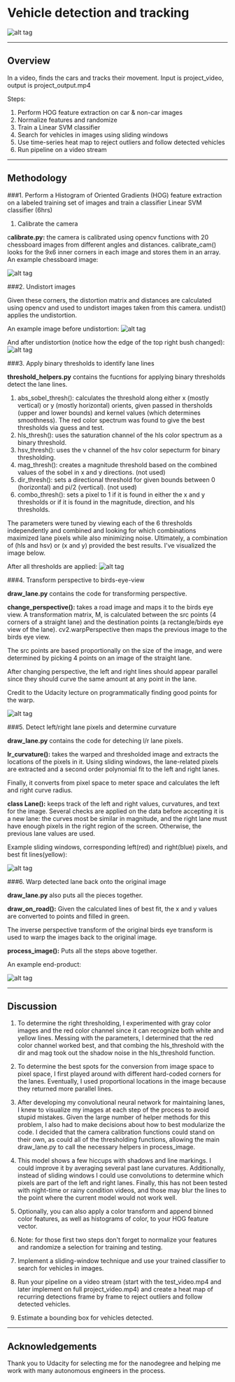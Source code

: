 # Vehicle detection and tracking

![alt tag](./output_images/5_final.jpg)

---

## Overview ##
In a video, finds the cars and tracks their movement. Input is project_video, output is project_output.mp4

Steps: 

1. Perform HOG feature extraction on car & non-car images 
1. Normalize features and randomize
1. Train a Linear SVM classifier 
1. Search for vehicles in images using sliding windows
1. Use time-series heat map to reject outliers and follow detected vehicles
1. Run pipeline on a video stream

---
## Methodology ##

###1. Perform a Histogram of Oriented Gradients (HOG) feature extraction on a labeled training set of images and train a classifier Linear SVM classifier
(6hrs)


1. Calibrate the camera

c**alibrate.py:** the camera is calibrated using opencv functions with 20 chessboard images from different angles and distances. calibrate_cam() looks for the 9x6 inner corners in each image and stores them in an array. An example chessboard image:

![alt tag](./camera_cal/calibration11.jpg)


###2. Undistort images

Given these corners, the distortion matrix and distances are calculated using opencv and used to undistort images taken from this camera. undist() applies the undistortion.

An example image before undistortion: 
![alt tag](./test_images/test2.jpg)


And after undistortion (notice how the edge of the top right bush changed):
![alt tag](./output_images/test2_undistorted.jpg)



###3. Apply binary thresholds to identify lane lines

**threshold_helpers.py** contains the fucntions for applying binary thresholds detect the lane lines.

1. abs_sobel_thresh(): calculates the threshold along either x (mostly vertical) or y (mostly horizontal) orients, given passed in thersholds (upper and lower bounds) and kernel values (which determines smoothness). The red color spectrum was found to give the best thresholds via guess and test.
1. hls_thresh(): uses the saturation channel of the hls color spectrum as a binary threshold.
1. hsv_thresh(): uses the v channel of the hsv color sepecturm for binary thresholding.
1. mag_thresh(): creates a magnitude threshold based on the combined values of the sobel in x and y directions. (not used)
1. dir_thresh(): sets a directional threshold for given bounds between 0 (horizontal) and pi/2 (vertical). (not used)
1. combo_thresh(): sets a pixel to 1 if it is found in either the x and y thresholds or if it is found in the magnitude, direction, and hls thresholds. 

The parameters were tuned by viewing each of the 6 thresholds independently and combined and looking for which combinations maximized lane pixels while also minimizing noise. Ultimately, a combination of (hls and hsv) or (x and y) provided the best results. I've visualized the image below.

After all thresholds are applied:
![alt tag](./output_images/combo_thresh_2_final.jpg)



###4. Transform perspective to birds-eye-view

**draw_lane.py** contains the code for transforming perspective. 

**change_perspective():** takes a road image and maps it to the birds eye view. A transformation matrix, M, is calculated between the src points (4 corners of a straight lane) and the destination points (a rectangle/birds eye view of the lane). cv2.warpPerspective then maps the previous image to the birds eye view.

The src points are based proportionally on the size of the image, and were determined by picking 4 points on an image of the straight lane. 

After changing perspective, the left and right lines should appear parallel since they should curve the same amount at any point in the lane.

Credit to the Udacity lecture on programmatically finding good points for the warp.

![alt tag](./output_images/warped_5_final.jpg)



###5. Detect left/right lane pixels and determine curvature

**draw_lane.py** contains the code for deteching l/r lane pixels.

**lr_curvature():** takes the warped and thresholded image and extracts the locations of the pixels in it. Using sliding windows, the lane-related pixels are extracted and a second order polynomial fit to the left and right lanes. 

Finally, it converts from pixel space to meter space and calculates the left and right curve radius.
  
**class Lane():** keeps track of the left and right values, curvatures, and text for the image. Several checks are applied on the data before accepting it is a new lane: the curves most be similar in magnitude, and the right lane must have enough pixels in the right region of the screen. Otherwise, the previous lane values are used. 

Example sliding windows, corresponding left(red) and right(blue) pixels, and best fit lines(yellow):

![alt tag](./output_images/bestfit_5_final.jpg)


###6. Warp detected lane back onto the original image

**draw_lane.py** also puts all the pieces together. 

**draw_on_road():** Given the calculated lines of best fit, the x and y values are converted to points and filled in green. 

The inverse perspective transform of the original birds eye transform is used to warp the images back to the original image. 

**process_image():** Puts all the steps above together. 

An example end-product: 

![alt tag](./output_images/5_final.jpg)

---

## Discussion

1. To determine the right thresholding, I experimented with gray color images and the red color channel since it can recognize both white and yellow lines. Messing with the parameters, I determined that the red color channel worked best, and that combing the hls_threshold with the dir and mag took out the shadow noise in the hls_threshold function.


1. To determine the best spots for the conversion from image space to pixel space, I first played around with different hard-coded corners for the lanes. Eventually, I used proportional locations in the image because they returned more parallel lines.


1. After developing my convolutional neural network for maintaining lanes, I knew to visualize my images at each step of the process to avoid stupid mistakes. Given the large number of helper methods for this problem, I also had to make decisions about how to best modularize the code. I decided that the camera calibration functions could stand on their own, as could all of the thresholding functions, allowing the main draw_lane.py to call the necessary helpers in process_image.

1. This model shows a few hiccups with shadows and line markings. I could improve it by averaging several past lane curvatures. Additionally, instead of sliding windows I could use convolutions to determine which pixels are part of the left and right lanes. Finally, this has not been tested with night-time or rainy condition videos, and those may blur the lines to the point where the current model would not work well.

1. Optionally, you can also apply a color transform and append binned color features, as well as histograms of color, to your HOG feature vector. 
1. Note: for those first two steps don't forget to normalize your features and randomize a selection for training and testing.
1. Implement a sliding-window technique and use your trained classifier to search for vehicles in images.
1. Run your pipeline on a video stream (start with the test_video.mp4 and later implement on full project_video.mp4) and create a heat map of recurring detections frame by frame to reject outliers and follow detected vehicles.
1. Estimate a bounding box for vehicles detected.
---

## Acknowledgements 
Thank you to Udacity for selecting me for the nanodegree and helping me work with many autonomous engineers in the process.

